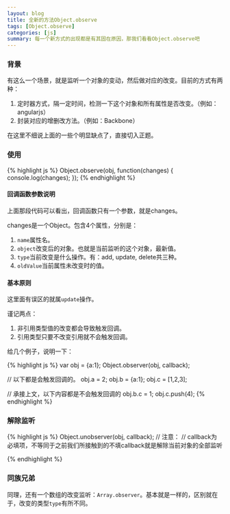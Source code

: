 ```yaml
---
layout: blog
title: 全新的方法Object.observe
tags: [Object.observe]
categories: [js]
summary: 每一个新方式的出现都是有其固在原因，那我们看看Object.observe吧
---
```


### 背景

有这么一个场景，就是监听一个对象的变动，然后做对应的改变。目前的方式有两种：

1. 定时器方式，隔一定时间，检测一下这个对象和所有属性是否改变。（例如：angularjs）
2. 封装对应的增删改方法。（例如：Backbone）

在这里不细说上面的一些个明显缺点了，直接切入正题。

### 使用

{% highlight js %}
Object.observe(obj, function(changes) {
    console.log(changes);
});
{% endhighlight %}
#### 回调函数参数说明

上面那段代码可以看出，回调函数只有一个参数，就是changes。

changes是一个Object。包含4个属性，分别是：

1. `name`属性名。
2. `object`改变后的对象。也就是当前监听的这个对象，最新值。
3. `type`当前改变是什么操作。有：add, update, delete共三种。
4. `oldValue`当前属性未改变时的值。

#### 基本原则

这里面有误区的就属`update`操作。

谨记两点：

1. 非引用类型值的改变都会导致触发回调。
2. 引用类型只要不改变引用就不会触发回调。

给几个例子，说明一下：

{% highlight js %}
var obj = {a:1};
Object.observer(obj, callback);

// 以下都是会触发回调的。
obj.a = 2;
obj.b = {a:1};
obj.c = [1,2,3];

// 承接上文，以下内容都是不会触发回调的
obj.b.c = 1;
obj.c.push(4);
{% endhighlight %}

### 解除监听

{% highlight js %}
Object.unobserver(obj, callback);
// 注意：
// callback为必填项，不等同于之前我们所接触到的不填callback就是解除当前对象的全部监听

{% endhighlight %}

### 同族兄弟

同理，还有一个数组的改变监听：`Array.observer`。基本就是一样的，区别就在于，改变的类型`type`有所不同。
